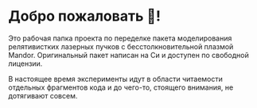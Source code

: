 Добро пожаловать 🙂!
===================

Это рабочая папка проекта по переделке пакета моделирования релятивистких лазерных пучков с бесстолкновительной плазмой Mandor. Оригинальный пакет написан на Си и доступен по свободной лицензии.

В настоящее время эксперименты идут в области читаемости отдельных фрагментов кода и до чего-то, стоящего внимания, не дотягивают совсем.
